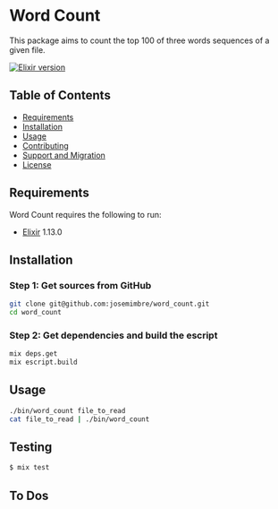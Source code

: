 Word Count
==========

This package aims to count the top 100 of three words sequences of a given file.

[![Elixir version][shield-elixir]](#)

[shield-elixir]: https://img.shields.io/badge/elixir-v1.13.0-blue.svg

Table of Contents
-----------------

  * [Requirements](#requirements)
  * [Installation](#installation)
  * [Usage](#usage)
  * [Contributing](#contributing)
  * [Support and Migration](#support-and-migration)
  * [License](#license)

Requirements
------------

Word Count requires the following to run:

  * [Elixir][elixir] 1.13.0

[elixir]: https://elixir-lang.org/install.html


Installation
-----

### Step 1: Get sources from GitHub
```sh
git clone git@github.com:josemimbre/word_count.git
cd word_count
```

### Step 2: Get dependencies and build the escript
```sh
mix deps.get
mix escript.build
```

Usage
-----

```sh
./bin/word_count file_to_read
cat file_to_read | ./bin/word_count
```

Testing
-----

```sh
$ mix test
```
## To Dos